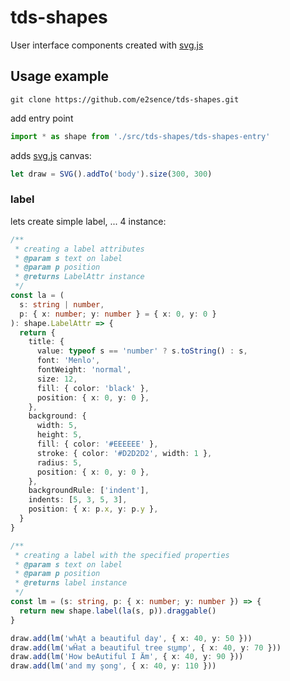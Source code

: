 # tds-shapes

User interface components created with [svg.js](https://github.com/svgdotjs/svg.js)

## Usage example

`git clone https://github.com/e2sence/tds-shapes.git`

add entry point

```typescript
import * as shape from './src/tds-shapes/tds-shapes-entry'
```

adds [svg.js](https://svgjs.com/docs/3.0/getting-started/) canvas:

```typescript
let draw = SVG().addTo('body').size(300, 300)
```

### label

lets create simple label, ... 4 instance:

```typescript
/**
 * creating a label attributes
 * @param s text on label
 * @param p position
 * @returns LabelAttr instance
 */
const la = (
  s: string | number,
  p: { x: number; y: number } = { x: 0, y: 0 }
): shape.LabelAttr => {
  return {
    title: {
      value: typeof s == 'number' ? s.toString() : s,
      font: 'Menlo',
      fontWeight: 'normal',
      size: 12,
      fill: { color: 'black' },
      position: { x: 0, y: 0 },
    },
    background: {
      width: 5,
      height: 5,
      fill: { color: '#EEEEEE' },
      stroke: { color: '#D2D2D2', width: 1 },
      radius: 5,
      position: { x: 0, y: 0 },
    },
    backgroundRule: ['indent'],
    indents: [5, 3, 5, 3],
    position: { x: p.x, y: p.y },
  }
}

/**
 * creating a label with the specified properties
 * @param s text on label
 * @param p position
 * @returns label instance
 */
const lm = (s: string, p: { x: number; y: number }) => {
  return new shape.label(la(s, p)).draggable()
}

draw.add(lm('whĄt a beautiful day', { x: 40, y: 50 }))
draw.add(lm('wĤat a beautiful tree st͜ump', { x: 40, y: 70 }))
draw.add(lm('How beAutiful I Äm', { x: 40, y: 90 }))
draw.add(lm('and my s̬ong', { x: 40, y: 110 }))
```
